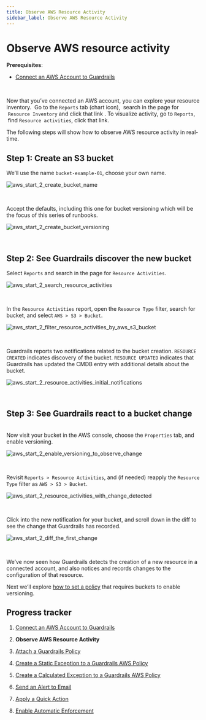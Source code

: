 ```yaml
---
title: Observe AWS Resource Activity
sidebar_label: Observe AWS Resource Activity
---
```



# Observe AWS resource activity

**Prerequisites**: 

- [Connect an AWS Account to Guardrails](/guardrails/docs/runbooks/getting-started-aws/connect-an-account/)


 

Now that you’ve connected an AWS account, you can explore your resource inventory.  Go to the `Reports` tab (chart icon),  search in the page for  `Resource Inventory` and click that link . To visualize activity, go to `Reports`,  find `Resource activities`, click that link. 

The following steps will show how to observe AWS resource activity in real-time.

## Step 1: Create an S3 bucket

We’ll use the name `bucket-example-01`, choose your own name.  
<p><img alt="aws_start_2_create_bucket_name" src="/images/docs/guardrails/runbooks/getting-started-aws/observe-aws-activity/aws-start-2-create-bucket-name.png"/></p><br/>  


Accept the defaults, including this one for bucket versioning which will be the focus of this series of runbooks.
<p><img alt="aws_start_2_create_bucket_versioning" src="/images/docs/guardrails/runbooks/getting-started-aws/observe-aws-activity/aws-start-2-create-bucket-versioning.png"/></p><br/>

## Step 2: See Guardrails discover the new bucket

  
Select `Reports` and search in the page for `Resource Activities`.
<p><img alt="aws_start_2_search_resource_activities" src="/images/docs/guardrails/runbooks/getting-started-aws/observe-aws-activity/aws-start-2-search-resource-activities.png"/></p><br/>

In the `Resource Activities` report, open the `Resource Type` filter, search for bucket, and select `AWS > S3 > Bucket`.
<p><img alt="aws_start_2_filter_resource_activities_by_aws_s3_bucket" src="/images/docs/guardrails/runbooks/getting-started-aws/observe-aws-activity/aws-start-2-filter-resource-activities-by-aws-s3-bucket.png"/></p><br/>

Guardrails reports two notifications related to the bucket creation. `RESOURCE CREATED` indicates discovery of the bucket. `RESOURCE UPDATED` indicates that Guardrails has updated the CMDB entry with additional details about the bucket.
<p><img alt="aws_start_2_resource_activities_initial_notifications" src="/images/docs/guardrails/runbooks/getting-started-aws/observe-aws-activity/aws-start-2-resource-activities-initial-notifications.png"/></p><br/>

## Step 3: See Guardrails react to a bucket change

   
Now visit your bucket in the AWS console, choose the `Properties` tab, and enable versioning.
<p><img alt="aws_start_2_enable_versioning_to_observe_change" src="/images/docs/guardrails/runbooks/getting-started-aws/observe-aws-activity/aws-start-2-enable-versioning-to-observe-change.png"/></p><br/>

Revisit `Reports > Resource Activities`, and (if needed) reapply the `Resource Type` filter as `AWS > S3 > Bucket`.  
<p><img alt="aws_start_2_resource_activities_with_change_detected" src="/images/docs/guardrails/runbooks/getting-started-aws/observe-aws-activity/aws-start-2-resource-activities-with-change-detected.png"/></p><br/>

Click into the new notification for your bucket, and scroll down in the diff to see the change that Guardrails has recorded.  
<p><img alt="aws_start_2_diff_the_first_change" src="/images/docs/guardrails/runbooks/getting-started-aws/observe-aws-activity/aws-start-2-diff-the-first-change.png"/></p><br/>

We’ve now seen how Guardrails detects the creation of a new resource in a connected account, and also notices and records changes to the configuration of that resource.  
  
Next we’ll explore [how to set a policy](/guardrails/docs/runbooks/getting-started-aws/attach-a-policy) that requires buckets to enable versioning.


## Progress tracker

1. [Connect an AWS Account to Guardrails](/guardrails/docs/runbooks/getting-started-aws/connect-an-account/)

2. **Observe AWS Resource Activity**

3. [Attach a Guardrails Policy](/guardrails/docs/runbooks/getting-started-aws/attach-a-policy/)

4. [Create a Static Exception to a Guardrails AWS Policy](/guardrails/docs/runbooks/getting-started-aws/create-static-exception/)

5. [Create a Calculated Exception to a Guardrails AWS Policy](/guardrails/docs/runbooks/getting-started-aws/create-calculated-exception/)

6. [Send an Alert to Email](/guardrails/docs/runbooks/getting-started-aws/send-alert-to-email/)

7. [Apply a Quick Action](/guardrails/docs/runbooks/getting-started-aws/apply-quick-action/)

8. [Enable Automatic Enforcement](/guardrails/docs/runbooks/getting-started-aws/enable-enforcement/)
